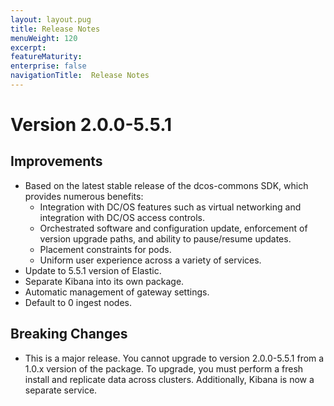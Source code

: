 ```yaml
---
layout: layout.pug
title: Release Notes
menuWeight: 120
excerpt:
featureMaturity:
enterprise: false
navigationTitle:  Release Notes
---
```


<!-- This source repo for this topic is https://github.com/dcos-commons/frameworks/elastic -->


# Version 2.0.0-5.5.1

## Improvements
- Based on the latest stable release of the dcos-commons SDK, which provides numerous benefits:
  - Integration with DC/OS features such as virtual networking and integration with DC/OS access controls.
  - Orchestrated software and configuration update, enforcement of version upgrade paths, and ability to pause/resume updates.
  - Placement constraints for pods.
  - Uniform user experience across a variety of services.
- Update to 5.5.1 version of Elastic.
- Separate Kibana into its own package.
- Automatic management of gateway settings.
- Default to 0 ingest nodes.

## Breaking Changes
- This is a major release.  You cannot upgrade to version 2.0.0-5.5.1 from a 1.0.x version of the package.  To upgrade, you must perform a fresh install and replicate data across clusters. Additionally, Kibana is now a separate service.
